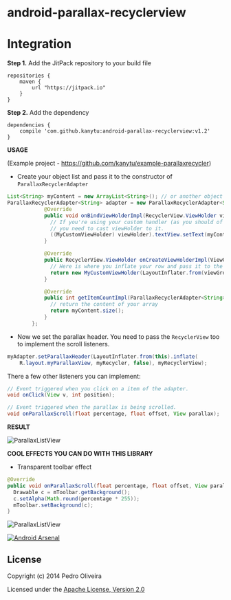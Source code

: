 android-parallax-recyclerview
============================

**Integration**
====

**Step 1.** Add the JitPack repository to your build file

   	repositories {
   	    maven {
   	        url "https://jitpack.io"
   	    }
   	}
   	
**Step 2.** Add the dependency

    dependencies {
    	compile 'com.github.kanytu:android-parallax-recyclerview:v1.2'
    }




**USAGE**

(Example project - https://github.com/kanytu/example-parallaxrecycler)


 - Create your object list and pass it to the constructor of `ParallaxRecyclerAdapter`

```java
List<String> myContent = new ArrayList<String>(); // or another object list
ParallaxRecyclerAdapter<String> adapter = new ParallaxRecyclerAdapter<String>(content) {
            @Override
            public void onBindViewHolderImpl(RecyclerView.ViewHolder viewHolder, ParallaxRecyclerAdapter<String> adapter, int i) {
              // If you're using your custom handler (as you should of course) 
              // you need to cast viewHolder to it.
              ((MyCustomViewHolder) viewHolder).textView.setText(myContent.get(i)); // your bind holder routine.
            }

            @Override
            public RecyclerView.ViewHolder onCreateViewHolderImpl(ViewGroup viewGroup, final ParallaxRecyclerAdapter<String> adapter, int i) {
              // Here is where you inflate your row and pass it to the constructor of your ViewHolder
              return new MyCustomViewHolder(LayoutInflater.from(viewGroup.getContext()).inflate(R.layout.myRow, viewGroup, false));
            }

            @Override
            public int getItemCountImpl(ParallaxRecyclerAdapter<String> adapter) {
              // return the content of your array
              return myContent.size();
            }
        };
```

 - Now we set the parallax header. You need to pass the `RecyclerView` too to implement the scroll listeners.

```java
myAdapter.setParallaxHeader(LayoutInflater.from(this).inflate(
    R.layout.myParallaxView, myRecycler, false), myRecyclerView);
```

There a few other listeners you can implement:

```java
// Event triggered when you click on a item of the adapter.
void onClick(View v, int position); 

// Event triggered when the parallax is being scrolled.
void onParallaxScroll(float percentage, float offset, View parallax); 
```

**RESULT**

![ParallaxListView](https://raw.githubusercontent.com/kanytu/android-parallax-recycleview/master/screenshots/screenshot.gif)


**COOL EFFECTS YOU CAN DO WITH THIS LIBRARY**

 - Transparent toolbar effect

```java
@Override
public void onParallaxScroll(float percentage, float offset, View parallax) {
  Drawable c = mToolbar.getBackground();
  c.setAlpha(Math.round(percentage * 255));
  mToolbar.setBackground(c);
}
```

![ParallaxListView](https://raw.githubusercontent.com/kanytu/android-parallax-recycleview/master/screenshots/parallaxtoolbar.gif)


[![Android Arsenal](https://img.shields.io/badge/Android%20Arsenal-android--parallax--recyclerview-brightgreen.svg?style=flat)](https://android-arsenal.com/details/3/1095)


## License
Copyright (c) 2014 Pedro Oliveira

Licensed under the [Apache License, Version 2.0](http://www.apache.org/licenses/LICENSE-2.0.html)

